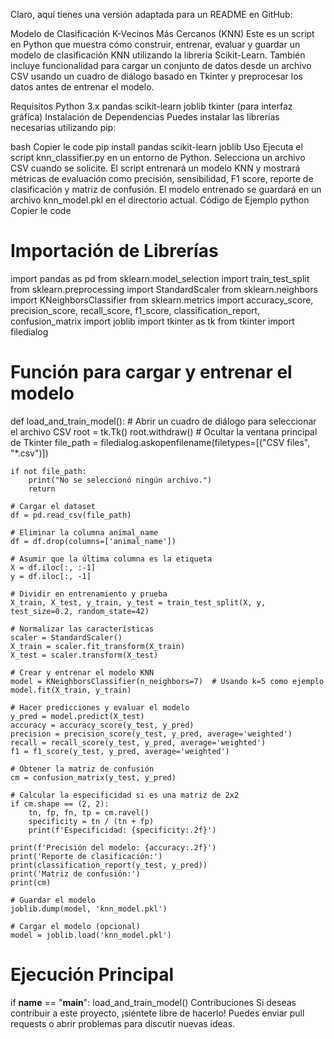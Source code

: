 
Claro, aquí tienes una versión adaptada para un README en GitHub:

Modelo de Clasificación K-Vecinos Más Cercanos (KNN)
Este es un script en Python que muestra cómo construir, entrenar, evaluar y guardar un modelo de clasificación KNN utilizando la librería Scikit-Learn. También incluye funcionalidad para cargar un conjunto de datos desde un archivo CSV usando un cuadro de diálogo basado en Tkinter y preprocesar los datos antes de entrenar el modelo.

Requisitos
Python 3.x
pandas
scikit-learn
joblib
tkinter (para interfaz gráfica)
Instalación de Dependencias
Puedes instalar las librerías necesarias utilizando pip:

bash
Copier le code
pip install pandas scikit-learn joblib
Uso
Ejecuta el script knn_classifier.py en un entorno de Python.
Selecciona un archivo CSV cuando se solicite.
El script entrenará un modelo KNN y mostrará métricas de evaluación como precisión, sensibilidad, F1 score, reporte de clasificación y matriz de confusión.
El modelo entrenado se guardará en un archivo knn_model.pkl en el directorio actual.
Código de Ejemplo
python
Copier le code
# Importación de Librerías
import pandas as pd
from sklearn.model_selection import train_test_split
from sklearn.preprocessing import StandardScaler
from sklearn.neighbors import KNeighborsClassifier
from sklearn.metrics import accuracy_score, precision_score, recall_score, f1_score, classification_report, confusion_matrix
import joblib
import tkinter as tk
from tkinter import filedialog

# Función para cargar y entrenar el modelo
def load_and_train_model():
    # Abrir un cuadro de diálogo para seleccionar el archivo CSV
    root = tk.Tk()
    root.withdraw()  # Ocultar la ventana principal de Tkinter
    file_path = filedialog.askopenfilename(filetypes=[("CSV files", "*.csv")])

    if not file_path:
        print("No se seleccionó ningún archivo.")
        return

    # Cargar el dataset
    df = pd.read_csv(file_path)

    # Eliminar la columna animal_name
    df = df.drop(columns=['animal_name'])

    # Asumir que la última columna es la etiqueta
    X = df.iloc[:, :-1]
    y = df.iloc[:, -1]

    # Dividir en entrenamiento y prueba
    X_train, X_test, y_train, y_test = train_test_split(X, y, test_size=0.2, random_state=42)

    # Normalizar las características
    scaler = StandardScaler()
    X_train = scaler.fit_transform(X_train)
    X_test = scaler.transform(X_test)

    # Crear y entrenar el modelo KNN
    model = KNeighborsClassifier(n_neighbors=7)  # Usando k=5 como ejemplo
    model.fit(X_train, y_train)

    # Hacer predicciones y evaluar el modelo
    y_pred = model.predict(X_test)
    accuracy = accuracy_score(y_test, y_pred)
    precision = precision_score(y_test, y_pred, average='weighted')
    recall = recall_score(y_test, y_pred, average='weighted')
    f1 = f1_score(y_test, y_pred, average='weighted')

    # Obtener la matriz de confusión
    cm = confusion_matrix(y_test, y_pred)

    # Calcular la especificidad si es una matriz de 2x2
    if cm.shape == (2, 2):
        tn, fp, fn, tp = cm.ravel()
        specificity = tn / (tn + fp)
        print(f'Especificidad: {specificity:.2f}')

    print(f'Precisión del modelo: {accuracy:.2f}')
    print('Reporte de clasificación:')
    print(classification_report(y_test, y_pred))
    print('Matriz de confusión:')
    print(cm)

    # Guardar el modelo
    joblib.dump(model, 'knn_model.pkl')

    # Cargar el modelo (opcional)
    model = joblib.load('knn_model.pkl')

# Ejecución Principal
if __name__ == "__main__":
    load_and_train_model()
Contribuciones
Si deseas contribuir a este proyecto, ¡siéntete libre de hacerlo! Puedes enviar pull requests o abrir problemas para discutir nuevas ideas.
